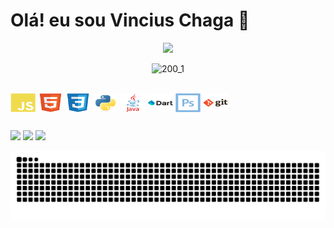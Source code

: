 # Olá! eu sou Vincius Chaga 👋 

<div align="center">
  <img height="48%" widght="45%" src="https://github-readme-stats.vercel.app/api?username=Vinicius-src&show_icons=true&theme=dark&include_all_commits=true&count_private=true"/>
  
![200_1](https://user-images.githubusercontent.com/81270407/171989285-f48d1084-7389-43cb-9e96-5a00dfee246a.gif)

</div>
<div style="display: inline_block"><br>
  <img align="center" alt="vinicius-Js" height="30" width="40" src="https://raw.githubusercontent.com/devicons/devicon/master/icons/javascript/javascript-plain.svg">
  <img align="center" alt="vinicius-HTML" height="30" width="40" src="https://raw.githubusercontent.com/devicons/devicon/master/icons/html5/html5-original.svg">
  <img align="center" alt="vinicius-CSS" height="30" width="40" src="https://raw.githubusercontent.com/devicons/devicon/master/icons/css3/css3-original.svg">
  <img align="center" alt="vinicius-Python" height="30" width="40" src="https://raw.githubusercontent.com/devicons/devicon/master/icons/python/python-original.svg">
  <img align="center" alt="vinicius-Java" height="30" width="40" src="https://raw.githubusercontent.com/devicons/devicon/master/icons/java/java-original-wordmark.svg">
  <img align="center" alt="vinicius-Dart" height="30" width="40" src="https://raw.githubusercontent.com/devicons/devicon/master/icons/dart/dart-original-wordmark.svg">
  <img align="center" alt="vinicius-PhotoShop" height="30" width="40" src="https://raw.githubusercontent.com/devicons/devicon/master/icons/photoshop/photoshop-line.svg">
  <img align="center" alt="vinicius-Git" height="30" width="40" src="https://raw.githubusercontent.com/devicons/devicon/master/icons/git/git-original-wordmark.svg">
  
  ##
 
<div> 
  <a href="https://instagram.com/viininja" target="_blank"><img src="https://img.shields.io/badge/-Instagram-%23E4405F?style=for-the-badge&logo=instagram&logoColor=white" target="_blank"></a>
  <a href = "mailto:vsilvvva@gmail.com"><img src="https://img.shields.io/badge/-Gmail-%23333?style=for-the-badge&logo=gmail&logoColor=white" target="_blank"></a>
  <a href="https://www.linkedin.com/in/vinicius-chaga" target="_blank"><img src="https://img.shields.io/badge/-LinkedIn-%230077B5?style=for-the-badge&logo=linkedin&logoColor=white" target="_blank"></a> 
 
  ![Snake animation](https://github.com/vinicius-src/vinicius-src/blob/output/github-contribution-grid-snake.svg)
 
</div>
